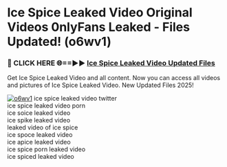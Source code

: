 # Ice Spice Leaked Video Original Videos 0nlyFans Leaked - Files Updated! (o6wv1)

<h3>🔴 CLICK HERE 🌐==►► <a href="https://tinyurl.com/x26r9saj" rel="nofollow">Ice Spice Leaked Video Updated Files</a></h3>

Get Ice Spice Leaked Video and all content. Now you can access all videos and pictures of Ice Spice Leaked Video. New Updated Files 2025!

[![o6wv1](https://i.imgur.com/LkgZPqh.gif)](https://tinyurl.com/x26r9saj)
ice spice leaked video twitter<br>
ice spice leaked video porn<br>
ice soice leaked video<br>
ice spike leaked video<br>
leaked video of ice spice<br>
ice spoce leaked video<br>
ice apice leaked video<br>
ice spice porn leaked video<br>
ice spiced leaked video